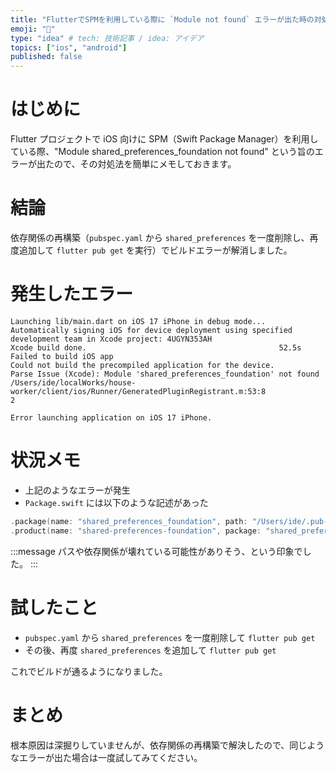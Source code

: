 ```yaml
---
title: "FlutterでSPMを利用している際に `Module not found` エラーが出た時の対処法メモ"
emoji: "🕌"
type: "idea" # tech: 技術記事 / idea: アイデア
topics: ["ios", "android"]
published: false
---
```


# はじめに

Flutter プロジェクトで iOS 向けに SPM（Swift Package Manager）を利用している際、"Module shared_preferences_foundation not found" という旨のエラーが出たので、その対処法を簡単にメモしておきます。

# 結論

依存関係の再構築（`pubspec.yaml` から `shared_preferences` を一度削除し、再度追加して `flutter pub get` を実行）でビルドエラーが解消しました。

# 発生したエラー

```log
Launching lib/main.dart on iOS 17 iPhone in debug mode...
Automatically signing iOS for device deployment using specified development team in Xcode project: 4UGYN353AH
Xcode build done.                                           52.5s
Failed to build iOS app
Could not build the precompiled application for the device.
Parse Issue (Xcode): Module 'shared_preferences_foundation' not found
/Users/ide/localWorks/house-worker/client/ios/Runner/GeneratedPluginRegistrant.m:53:8
2

Error launching application on iOS 17 iPhone.
```

# 状況メモ

- 上記のようなエラーが発生
- `Package.swift` には以下のような記述があった

```swift
.package(name: "shared_preferences_foundation", path: "/Users/ide/.pub-cache/hosted/pub.dev/shared_preferences_foundation-2.5.4/darwin/shared_preferences_foundation"),
.product(name: "shared-preferences-foundation", package: "shared_preferences_foundation"),
```

:::message
パスや依存関係が壊れている可能性がありそう、という印象でした。
:::

# 試したこと

- `pubspec.yaml` から `shared_preferences` を一度削除して `flutter pub get`
- その後、再度 `shared_preferences` を追加して `flutter pub get`

これでビルドが通るようになりました。

# まとめ

根本原因は深掘りしていませんが、依存関係の再構築で解決したので、同じようなエラーが出た場合は一度試してみてください。
